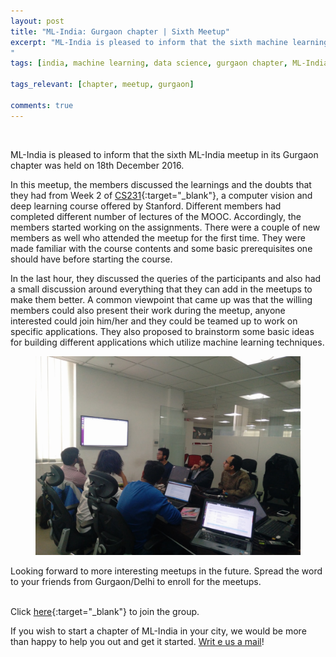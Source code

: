 ```yaml
---
layout: post
title: "ML-India: Gurgaon chapter | Sixth Meetup"
excerpt: "ML-India is pleased to inform that the sixth machine learning meetup in its Gurgaon chapter was held on 18th December 2016. The members discussed about the learnings. 
"
tags: [india, machine learning, data science, gurgaon chapter, ML-India, meetup]

tags_relevant: [chapter, meetup, gurgaon]

comments: true
---
```

<br>

ML-India is pleased to inform that the sixth ML-India meetup in its Gurgaon chapter was held on 18th December 2016.

In this meetup, the members discussed the learnings and the doubts that they had from Week 2 of [CS231](http://cs231n.stanford.edu/){:target="_blank"}, a computer vision and deep learning course offered by Stanford. Different members had completed different number of lectures of the MOOC. Accordingly, the members started working on the assignments. There were a couple of new members as well who attended the meetup for the first time. They were made familiar with the course contents and some basic prerequisites one should have before starting the course. 

In the last hour, they discussed the queries of the participants and also had a small discussion around everything that they can add in the meetups to make them better. A common viewpoint that came up was that the willing members could also present their work during the meetup, anyone interested could join him/her and they could be teamed up to work on specific applications. They also proposed to brainstorm some basic ideas for building different applications which utilize machine learning techniques. 


<figure>
    <a href="/images/meetupggn6th.jpg"><img src="/images/meetupggn6th.jpg"></a>
</figure>

Looking forward to more interesting meetups in the future. Spread the word to your friends from Gurgaon/Delhi to enroll for the meetups.

<br>Click [here](http://www.meetup.com/Machine-Learning-India-Gurgaon/){:target="_blank"} to join the group.

If you wish to start a chapter of ML-India in your city, we would be more than happy to help you out and get it started. <a href="mailto:varun@aspiringminds.com" target="_top">Writ e us a mail</a>!
